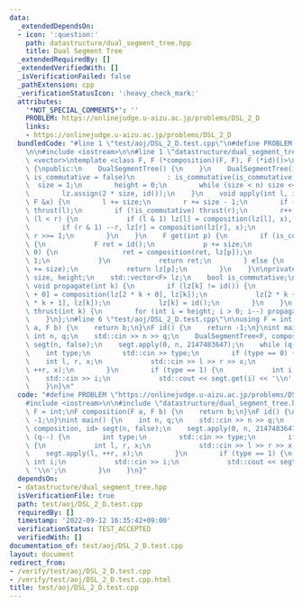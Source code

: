 ```yaml
---
data:
  _extendedDependsOn:
  - icon: ':question:'
    path: datastructure/dual_segment_tree.hpp
    title: Dual Segment Tree
  _extendedRequiredBy: []
  _extendedVerifiedWith: []
  _isVerificationFailed: false
  _pathExtension: cpp
  _verificationStatusIcon: ':heavy_check_mark:'
  attributes:
    '*NOT_SPECIAL_COMMENTS*': ''
    PROBLEM: https://onlinejudge.u-aizu.ac.jp/problems/DSL_2_D
    links:
    - https://onlinejudge.u-aizu.ac.jp/problems/DSL_2_D
  bundledCode: "#line 1 \"test/aoj/DSL_2_D.test.cpp\"\n#define PROBLEM \"https://onlinejudge.u-aizu.ac.jp/problems/DSL_2_D\"\
    \n\n#include <iostream>\n\n#line 1 \"datastructure/dual_segment_tree.hpp\"\n#include\
    \ <vector>\ntemplate <class F, F (*composition)(F, F), F (*id)()>\nstruct DualSegmentTree\
    \ {\npublic:\n    DualSegmentTree() {\n    }\n    DualSegmentTree(int n, bool\
    \ is_commutative = false)\n        : is_commutative(is_commutative) {\n      \
    \  size = 1;\n        height = 0;\n        while (size < n) size <<= 1, height++;\n\
    \        lz.assign(2 * size, id());\n    }\n    void apply(int l, int r, const\
    \ F &x) {\n        l += size;\n        r += size - 1;\n        if (!is_commutative)\
    \ thrust(l);\n        if (!is_commutative) thrust(r);\n        r++;\n        while\
    \ (l < r) {\n            if (l & 1) lz[l] = composition(lz[l], x), ++l;\n    \
    \        if (r & 1) --r, lz[r] = composition(lz[r], x);\n            l >>= 1,\
    \ r >>= 1;\n        }\n    }\n    F get(int p) {\n        if (is_commutative)\
    \ {\n            F ret = id();\n            p += size;\n            while (p >\
    \ 0) {\n                ret = composition(ret, lz[p]);\n                p >>=\
    \ 1;\n            }\n            return ret;\n        } else {\n            thrust(p\
    \ += size);\n            return lz[p];\n        }\n    }\n\nprivate:\n    int\
    \ size, height;\n    std::vector<F> lz;\n    bool is_commutative;\n    inline\
    \ void propagate(int k) {\n        if (lz[k] != id()) {\n            lz[2 * k\
    \ + 0] = composition(lz[2 * k + 0], lz[k]);\n            lz[2 * k + 1] = composition(lz[2\
    \ * k + 1], lz[k]);\n            lz[k] = id();\n        }\n    }\n    inline void\
    \ thrust(int k) {\n        for (int i = height; i > 0; i--) propagate(k >> i);\n\
    \    }\n};\n#line 6 \"test/aoj/DSL_2_D.test.cpp\"\n\nusing F = int;\nF composition(F\
    \ a, F b) {\n    return b;\n}\nF id() {\n    return -1;\n}\nint main() {\n   \
    \ int n, q;\n    std::cin >> n >> q;\n    DualSegmentTree<F, composition, id>\
    \ segt(n, false);\n    segt.apply(0, n, 2147483647);\n    while (q--) {\n    \
    \    int type;\n        std::cin >> type;\n        if (type == 0) {\n        \
    \    int l, r, x;\n            std::cin >> l >> r >> x;\n            segt.apply(l,\
    \ ++r, x);\n        }\n        if (type == 1) {\n            int i;\n        \
    \    std::cin >> i;\n            std::cout << segt.get(i) << '\\n';\n        }\n\
    \    }\n}\n"
  code: "#define PROBLEM \"https://onlinejudge.u-aizu.ac.jp/problems/DSL_2_D\"\n\n\
    #include <iostream>\n\n#include \"datastructure/dual_segment_tree.hpp\"\n\nusing\
    \ F = int;\nF composition(F a, F b) {\n    return b;\n}\nF id() {\n    return\
    \ -1;\n}\nint main() {\n    int n, q;\n    std::cin >> n >> q;\n    DualSegmentTree<F,\
    \ composition, id> segt(n, false);\n    segt.apply(0, n, 2147483647);\n    while\
    \ (q--) {\n        int type;\n        std::cin >> type;\n        if (type == 0)\
    \ {\n            int l, r, x;\n            std::cin >> l >> r >> x;\n        \
    \    segt.apply(l, ++r, x);\n        }\n        if (type == 1) {\n           \
    \ int i;\n            std::cin >> i;\n            std::cout << segt.get(i) <<\
    \ '\\n';\n        }\n    }\n}"
  dependsOn:
  - datastructure/dual_segment_tree.hpp
  isVerificationFile: true
  path: test/aoj/DSL_2_D.test.cpp
  requiredBy: []
  timestamp: '2022-09-12 16:35:42+09:00'
  verificationStatus: TEST_ACCEPTED
  verifiedWith: []
documentation_of: test/aoj/DSL_2_D.test.cpp
layout: document
redirect_from:
- /verify/test/aoj/DSL_2_D.test.cpp
- /verify/test/aoj/DSL_2_D.test.cpp.html
title: test/aoj/DSL_2_D.test.cpp
---
```


